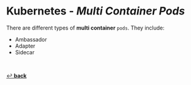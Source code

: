 # **Kubernetes** - ***Multi Container Pods***

There are different types of **multi container** `pods`. They include:

* Ambassador
* Adapter
* Sidecar

<br>

[↩️ **back**](../)
